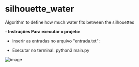 # silhouette_water
Algorithm to define how much water fits between the silhouettes

**- Instruções Para executar o projeto:**

  * Inserir as entradas no arquivo "entrada.txt":

  * Executar no terminal: python3 main.py

![image](https://user-images.githubusercontent.com/53371411/144849985-c3d75bdf-738f-470e-8eb9-48ea9dd9c5ba.png)
